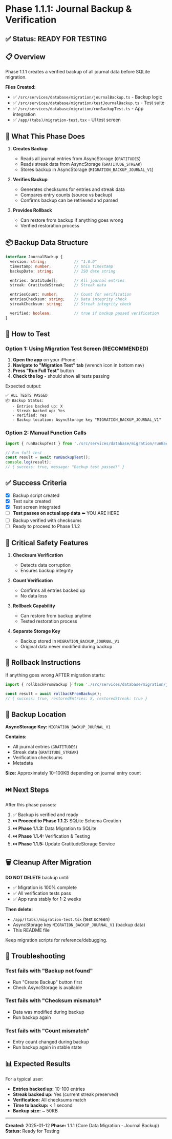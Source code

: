 # Phase 1.1.1: Journal Backup & Verification

## ✅ Status: READY FOR TESTING

## 📋 Overview

Phase 1.1.1 creates a verified backup of all journal data before SQLite migration.

**Files Created:**
- ✅ `/src/services/database/migration/journalBackup.ts` - Backup logic
- ✅ `/src/services/database/migration/testJournalBackup.ts` - Test suite
- ✅ `/src/services/database/migration/runBackupTest.ts` - App integration
- ✅ `/app/(tabs)/migration-test.tsx` - UI test screen

## 🎯 What This Phase Does

1. **Creates Backup**
   - Reads all journal entries from AsyncStorage (`GRATITUDES`)
   - Reads streak data from AsyncStorage (`GRATITUDE_STREAK`)
   - Stores backup in AsyncStorage (`MIGRATION_BACKUP_JOURNAL_V1`)

2. **Verifies Backup**
   - Generates checksums for entries and streak data
   - Compares entry counts (source vs backup)
   - Confirms backup can be retrieved and parsed

3. **Provides Rollback**
   - Can restore from backup if anything goes wrong
   - Verified restoration process

## 📦 Backup Data Structure

```typescript
interface JournalBackup {
  version: string;            // "1.0.0"
  timestamp: number;          // Unix timestamp
  backupDate: string;         // ISO date string

  entries: Gratitude[];       // All journal entries
  streak: GratitudeStreak;    // Streak data

  entriesCount: number;       // Count for verification
  entriesChecksum: string;    // Data integrity check
  streakChecksum: string;     // Streak integrity check

  verified: boolean;          // true if backup passed verification
}
```

## 🧪 How to Test

### Option 1: Using Migration Test Screen (RECOMMENDED)

1. **Open the app** on your iPhone
2. **Navigate to "Migration Test" tab** (wrench icon in bottom nav)
3. **Press "Run Full Test"** button
4. **Check the log** - should show all tests passing

Expected output:
```
✅ ALL TESTS PASSED
📦 Backup Status:
   - Entries backed up: X
   - Streak backed up: Yes
   - Verified: Yes
   - Backup location: AsyncStorage key "MIGRATION_BACKUP_JOURNAL_V1"
```

### Option 2: Manual Function Calls

```typescript
import { runBackupTest } from './src/services/database/migration/runBackupTest';

// Run full test
const result = await runBackupTest();
console.log(result);
// { success: true, message: "Backup test passed!" }
```

## ✅ Success Criteria

- [x] Backup script created
- [x] Test suite created
- [x] Test screen integrated
- [ ] **Test passes on actual app data** ⬅️ YOU ARE HERE
- [ ] Backup verified with checksums
- [ ] Ready to proceed to Phase 1.1.2

## 🚨 Critical Safety Features

1. **Checksum Verification**
   - Detects data corruption
   - Ensures backup integrity

2. **Count Verification**
   - Confirms all entries backed up
   - No data loss

3. **Rollback Capability**
   - Can restore from backup anytime
   - Tested restoration process

4. **Separate Storage Key**
   - Backup stored in `MIGRATION_BACKUP_JOURNAL_V1`
   - Original data never modified during backup

## 🔄 Rollback Instructions

If anything goes wrong AFTER migration starts:

```typescript
import { rollbackFromBackup } from './src/services/database/migration/journalBackup';

const result = await rollbackFromBackup();
// { success: true, restoredEntries: X, restoredStreak: true }
```

## 📍 Backup Location

**AsyncStorage Key:** `MIGRATION_BACKUP_JOURNAL_V1`

**Contains:**
- All journal entries (`GRATITUDES`)
- Streak data (`GRATITUDE_STREAK`)
- Verification checksums
- Metadata

**Size:** Approximately 10-100KB depending on journal entry count

## ⏭️ Next Steps

After this phase passes:

1. ✅ Backup is verified and ready
2. ⏭️ **Proceed to Phase 1.1.2:** SQLite Schema Creation
3. ⏭️ **Phase 1.1.3:** Data Migration to SQLite
4. ⏭️ **Phase 1.1.4:** Verification & Testing
5. ⏭️ **Phase 1.1.5:** Update GratitudeStorage Service

## 🗑️ Cleanup After Migration

**DO NOT DELETE** backup until:
- ✅ Migration is 100% complete
- ✅ All verification tests pass
- ✅ App runs stably for 1-2 weeks

**Then delete:**
- `/app/(tabs)/migration-test.tsx` (test screen)
- AsyncStorage key `MIGRATION_BACKUP_JOURNAL_V1` (backup data)
- This README file

Keep migration scripts for reference/debugging.

## 🐛 Troubleshooting

### Test fails with "Backup not found"
- Run "Create Backup" button first
- Check AsyncStorage is available

### Test fails with "Checksum mismatch"
- Data was modified during backup
- Run backup again

### Test fails with "Count mismatch"
- Entry count changed during backup
- Run backup again in stable state

## 📊 Expected Results

For a typical user:
- **Entries backed up:** 10-100 entries
- **Streak backed up:** Yes (current streak preserved)
- **Verification:** All checksums match
- **Time to backup:** < 1 second
- **Backup size:** ~ 50KB

---

**Created:** 2025-01-12
**Phase:** 1.1.1 (Core Data Migration - Journal Backup)
**Status:** Ready for Testing
